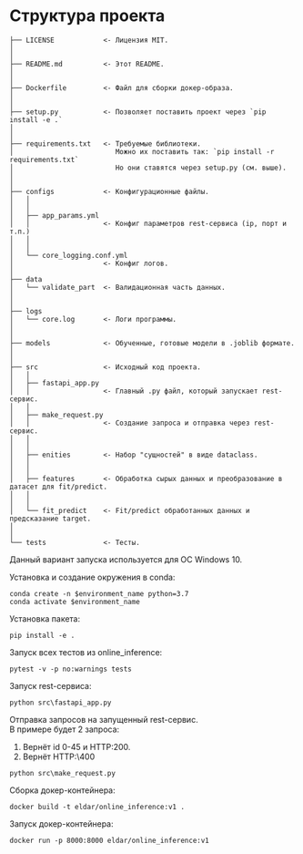 # Структура проекта
```
├── LICENSE            <- Лицензия MIT.
│
│
├── README.md          <- Этот README.
│
│
├── Dockerfile         <- Файл для сборки докер-образа.
│
│
├── setup.py           <- Позволяет поставить проект через `pip install -e .`
│
│
├── requirements.txt   <- Требуемые библиотеки.
│                         Можно их поставить так: `pip install -r requirements.txt`
│                         Но они ставятся через setup.py (см. выше).
│
│
├── configs            <- Конфигурационные файлы.
│   │
│   │
│   ├── app_params.yml
│   │                  <- Конфиг параметров rest-сервиса (ip, порт и т.п.)
│   │
│   │
│   └── core_logging.conf.yml
│                      <- Конфиг логов.
│
├── data
│   └── validate_part  <- Валидационная часть данных.
│
│
├── logs
│   └── core.log       <- Логи программы.
│
│
├── models             <- Обученные, готовые модели в .joblib формате.
│
│
├── src                <- Исходный код проекта.
│   │
│   ├── fastapi_app.py
│   │                  <- Главный .py файл, который запускает rest-сервис.
│   │
│   ├── make_request.py
│   │                  <- Создание запроса и отправка через rest-сервис.
│   │
│   │
│   ├── enities        <- Набор "сущностей" в виде dataclass.
│   │
│   │
│   ├── features       <- Обработка сырых данных и преобразование в датасет для fit/predict.
│   │
│   │
│   └── fit_predict    <- Fit/predict обработанных данных и предсказание target.
│       
│  
└── tests              <- Тесты.
```

Данный вариант запуска используется для ОС Windows 10.  

Установка и создание окружения в conda:
```
conda create -n $environment_name python=3.7
conda activate $environment_name
```

Установка пакета:
```
pip install -e .
```

Запуск всех тестов из online_inference:
```
pytest -v -p no:warnings tests
```

Запуск rest-сервиса:
```
python src\fastapi_app.py
```

Отправка запросов на запущенный rest-сервис.  
В примере будет 2 запроса:  
1) Вернёт id 0-45 и HTTP\:200.
2) Вернёт HTTP:\400
```
python src\make_request.py
```

Сборка докер-контейнера:
```
docker build -t eldar/online_inference:v1 .
```

Запуск докер-контейнера:
```
docker run -p 8000:8000 eldar/online_inference:v1
```